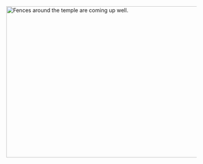 <html><body><a href="/2014/07/2014-07-04_00-49-39.png"><img class="aligncenter size-large wp-image-1514" src="http://xtoinf.files.wordpress.com/2014/07/2014-07-04_00-49-39.png?w=676" alt="Fences around the temple are coming up well." width="676" height="400"></a></body></html>